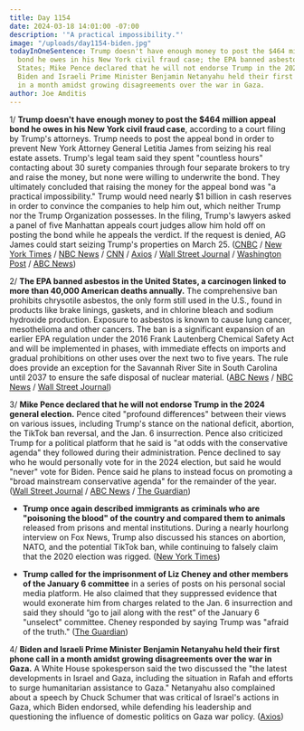 ```yaml
---
title: Day 1154
date: 2024-03-18 14:01:00 -07:00
description: '"A practical impossibility."'
image: "/uploads/day1154-biden.jpg"
todayInOneSentence: Trump doesn't have enough money to post the $464 million appeal
  bond he owes in his New York civil fraud case; the EPA banned asbestos in the United
  States; Mike Pence declared that he will not endorse Trump in the 2024 general election;
  Biden and Israeli Prime Minister Benjamin Netanyahu held their first phone call
  in a month amidst growing disagreements over the war in Gaza.
author: Joe Amditis
---
```


1/ **Trump doesn't have enough money to post the $464 million appeal bond he owes in his New York civil fraud case**, according to a court filing by Trump's attorneys. Trump needs to post the appeal bond in order to prevent New York Attorney General Letitia James from seizing his real estate assets. Trump's legal team said they spent "countless hours" contacting about 30 surety companies through four separate brokers to try and raise the money, but none were willing to underwrite the bond. They ultimately concluded that raising the money for the appeal bond was "a practical impossibility." Trump would need nearly $1 billion in cash reserves in order to convince the companies to help him out, which neither Trump nor the Trump Organization possesses. In the filing, Trump's lawyers asked a panel of five Manhattan appeals court judges allow him hold off on posting the bond while he appeals the verdict. If the request is denied, AG James could start seizing Trump's properties on March 25. ([CNBC](https://www.cnbc.com/2024/03/18/trump-cant-secure-454-million-appeal-bond-in-new-york-fraud-case-his-lawyers-say.html) / [New York Times](https://www.nytimes.com/2024/03/18/nyregion/trump-bond-civil-fraud-case.html) / [NBC News](https://www.nbcnews.com/politics/donald-trump/trump-unable-get-bond-464-million-judgment-lawyers-say-rcna143860) / [CNN](https://www.cnn.com/2024/03/18/politics/trump-464-million-dollar-bond/index.html) / [Axios](https://www.axios.com/2024/03/18/trump-new-york-fraud-case-appeal-bond) / [Wall Street Journal](https://www.wsj.com/us-news/law/trump-cant-secure-bond-for-454-million-civil-fraud-judgment-6c6fb7f1) / [Washington Post](https://www.washingtonpost.com/politics/2024/03/18/trump-civil-fraud-judgment-bond-450-million/) / [ABC News](https://abcnews.go.com/US/donald-trump-insurmountable-difficulties-securing-464m-bond-civil-fraud-case/story?id=108243028))

2/ **The EPA banned asbestos in the United States, a carcinogen linked to more than 40,000 American deaths annually.** The comprehensive ban prohibits chrysotile asbestos, the only form still used in the U.S., found in products like brake linings, gaskets, and in chlorine bleach and sodium hydroxide production. Exposure to asbestos is known to cause lung cancer, mesothelioma and other cancers. The ban is a significant expansion of an earlier EPA regulation under the 2016 Frank Lautenberg Chemical Safety Act and will be implemented in phases, with immediate effects on imports and gradual prohibitions on other uses over the next two to five years. The rule does provide an exception for the Savannah River Site in South Carolina until 2037 to ensure the safe disposal of nuclear material. ([ABC News](https://abcnews.go.com/Health/wireStory/epa-bans-asbestos-deadly-carcinogen-decades-after-partial-108245355) / [NBC News](https://www.nbcnews.com/business/business-news/epa-bans-asbestos-where-is-it-used-rcna143910) / [Wall Street Journal](https://www.wsj.com/politics/epa-issues-rule-prohibiting-use-of-chrysotile-asbestos-7ac8800e))

3/ **Mike Pence declared that he will not endorse Trump in the 2024 general election.** Pence cited "profound differences" between their views on various issues, including Trump's stance on the national deficit, abortion, the TikTok ban reversal, and the Jan. 6 insurrection. Pence also criticized Trump for a political platform that he said is "at odds with the conservative agenda" they followed during their administration. Pence declined to say who he would personally vote for in the 2024 election, but said he would "never" vote for Biden. Pence said he plans to instead focus on promoting a "broad mainstream conservative agenda" for the remainder of the year. ([Wall Street Journal](https://www.wsj.com/politics/elections/pence-wont-endorse-trump-deepening-split-between-former-running-mates-87a77c6c?mod=politics_feat1_elections_pos1) / [ABC News](https://abcnews.go.com/Politics/mike-pence-endorse-donald-trump-2024-surprise/story?id=108167592) / [The Guardian](https://www.theguardian.com/us-news/2024/mar/17/mike-pence-republicans-trump))

* **Trump once again described immigrants as criminals who are "poisoning the blood" of the country and compared them to animals** released from prisons and mental institutions. During a nearly hourlong interview on Fox News, Trump also discussed his stances on abortion, NATO, and the potential TikTok ban, while continuing to falsely claim that the 2020 election was rigged. ([New York Times](https://www.nytimes.com/2024/03/17/us/politics/trump-fox-interview-migrants.html))

* **Trump called for the imprisonment of Liz Cheney and other members of the January 6 committee** in a series of posts on his personal social media platform. He also claimed that they suppressed evidence that would exonerate him from charges related to the Jan. 6 insurrection and said they should “go to jail along with the rest” of the January 6 "unselect" committee. Cheney responded by saying Trump was "afraid of the truth." ([The Guardian](https://www.theguardian.com/us-news/2024/mar/18/trump-liz-cheney-prison-jan-6-investigation))

4/ **Biden and Israeli Prime Minister Benjamin Netanyahu held their first phone call in a month amidst growing disagreements over the war in Gaza.** A White House spokesperson said the two discussed the "the latest developments in Israel and Gaza, including the situation in Rafah and efforts to surge humanitarian assistance to Gaza." Netanyahu also complained about a speech by Chuck Schumer that was critical of Israel's actions in Gaza, which Biden endorsed, while defending his leadership and questioning the influence of domestic politics on Gaza war policy. ([Axios](https://www.axios.com/2024/03/18/biden-netanyahu-first-call-tensions))
